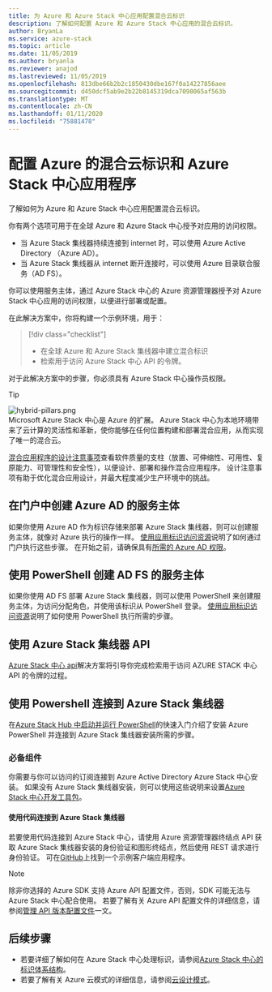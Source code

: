 ```yaml
---
title: 为 Azure 和 Azure Stack 中心应用配置混合云标识
description: 了解如何配置 Azure 和 Azure Stack 中心应用的混合云标识。
author: BryanLa
ms.service: azure-stack
ms.topic: article
ms.date: 11/05/2019
ms.author: bryanla
ms.reviewer: anajod
ms.lastreviewed: 11/05/2019
ms.openlocfilehash: 813dbe66b2b2c1850430dbe167f0a14227856aee
ms.sourcegitcommit: d450dcf5ab9e2b22b8145319dca7098065af563b
ms.translationtype: MT
ms.contentlocale: zh-CN
ms.lasthandoff: 01/11/2020
ms.locfileid: "75881478"
---
```

# <a name="configure-hybrid-cloud-identity-for-azure-and-azure-stack-hub-applications"></a>配置 Azure 的混合云标识和 Azure Stack 中心应用程序

了解如何为 Azure 和 Azure Stack 中心应用配置混合云标识。

你有两个选项可用于在全球 Azure 和 Azure Stack 中心授予对应用的访问权限。

 * 当 Azure Stack 集线器持续连接到 internet 时，可以使用 Azure Active Directory （Azure AD）。
 * 当 Azure Stack 集线器从 internet 断开连接时，可以使用 Azure 目录联合服务（AD FS）。

你可以使用服务主体，通过 Azure Stack 中心的 Azure 资源管理器授予对 Azure Stack 中心应用的访问权限，以便进行部署或配置。

在此解决方案中，你将构建一个示例环境，用于：

> [!div class="checklist"]
> - 在全球 Azure 和 Azure Stack 集线器中建立混合标识
> - 检索用于访问 Azure Stack 中心 API 的令牌。

对于此解决方案中的步骤，你必须具有 Azure Stack 中心操作员权限。

> [!Tip]  
> ![hybrid-pillars.png](./media/solution-deployment-guide-cross-cloud-scaling/hybrid-pillars.png)  
> Microsoft Azure Stack 中心是 Azure 的扩展。 Azure Stack 中心为本地环境带来了云计算的灵活性和革新，使你能够在任何位置构建和部署混合应用，从而实现了唯一的混合云。  
> 
> [混合应用程序的设计注意事项](overview-app-design-considerations.md)查看软件质量的支柱（放置、可伸缩性、可用性、复原能力、可管理性和安全性），以便设计、部署和操作混合应用程序。 设计注意事项有助于优化混合应用设计，并最大程度减少生产环境中的挑战。


## <a name="create-a-service-principal-for-azure-ad-in-the-portal"></a>在门户中创建 Azure AD 的服务主体

如果你使用 Azure AD 作为标识存储来部署 Azure Stack 集线器，则可以创建服务主体，就像对 Azure 执行的操作一样。 [使用应用标识访问资源](../operator/azure-stack-create-service-principals.md#manage-an-azure-ad-service-principal)说明了如何通过门户执行这些步骤。 在开始之前，请确保具有[所需的 Azure AD 权限](/azure/azure-resource-manager/resource-group-create-service-principal-portal#required-permissions)。

## <a name="create-a-service-principal-for-ad-fs-using-powershell"></a>使用 PowerShell 创建 AD FS 的服务主体

如果你使用 AD FS 部署 Azure Stack 集线器，则可以使用 PowerShell 来创建服务主体，为访问分配角色，并使用该标识从 PowerShell 登录。 [使用应用标识访问资源](../operator/azure-stack-create-service-principals.md#manage-an-ad-fs-service-principal)说明了如何使用 PowerShell 执行所需的步骤。

## <a name="using-the-azure-stack-hub-api"></a>使用 Azure Stack 集线器 API

[Azure Stack 中心 api](../user/azure-stack-rest-api-use.md)解决方案将引导你完成检索用于访问 AZURE STACK 中心 API 的令牌的过程。

## <a name="connect-to-azure-stack-hub-using-powershell"></a>使用 Powershell 连接到 Azure Stack 集线器

在[Azure Stack Hub 中启动并运行 PowerShell](../operator/azure-stack-powershell-install.md)的快速入门介绍了安装 Azure PowerShell 并连接到 Azure Stack 集线器安装所需的步骤。

### <a name="prerequisites"></a>必备组件

你需要与你可以访问的订阅连接到 Azure Active Directory Azure Stack 中心安装。 如果没有 Azure Stack 集线器安装，则可以使用这些说明来设置[Azure Stack 中心开发工具包](../asdk/asdk-install.md)。

#### <a name="connect-to-azure-stack-hub-using-code"></a>使用代码连接到 Azure Stack 集线器

若要使用代码连接到 Azure Stack 中心，请使用 Azure 资源管理器终结点 API 获取 Azure Stack 集线器安装的身份验证和图形终结点，然后使用 REST 请求进行身份验证。 可在[GitHub](https://github.com/shriramnat/HybridARMApplication)上找到一个示例客户端应用程序。

>[!Note]
>除非你选择的 Azure SDK 支持 Azure API 配置文件，否则，SDK 可能无法与 Azure Stack 中心配合使用。 若要了解有关 Azure API 配置文件的详细信息，请参阅[管理 API 版本配置文件](../user/azure-stack-version-profiles.md)一文。

## <a name="next-steps"></a>后续步骤

 - 若要详细了解如何在 Azure Stack 中心处理标识，请参阅[Azure Stack 中心的标识体系结构](../operator/azure-stack-identity-architecture.md)。
 - 若要了解有关 Azure 云模式的详细信息，请参阅[云设计模式](https://docs.microsoft.com/azure/architecture/patterns)。
